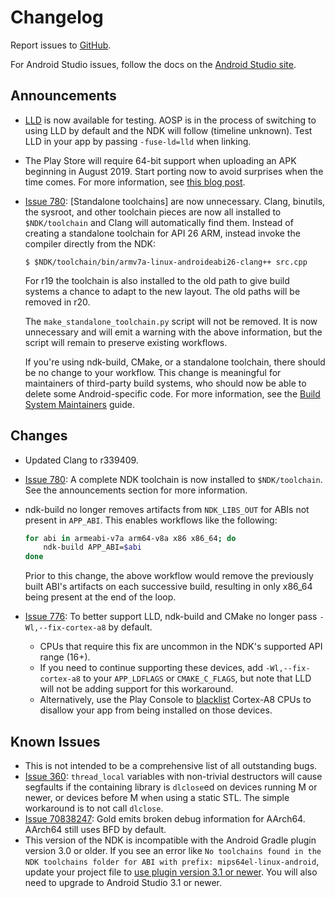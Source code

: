 Changelog
=========

Report issues to [GitHub].

For Android Studio issues, follow the docs on the [Android Studio site].

[GitHub]: https://github.com/android-ndk/ndk/issues
[Android Studio site]: http://tools.android.com/filing-bugs

Announcements
-------------

 * [LLD](https://lld.llvm.org/) is now available for testing. AOSP is in the
   process of switching to using LLD by default and the NDK will follow
   (timeline unknown). Test LLD in your app by passing `-fuse-ld=lld` when
   linking.

 * The Play Store will require 64-bit support when uploading an APK beginning in
   August 2019. Start porting now to avoid surprises when the time comes. For
   more information, see [this blog post](https://android-developers.googleblog.com/2017/12/improving-app-security-and-performance.html).

 * [Issue 780]: [Standalone toolchains] are now unnecessary. Clang, binutils,
   the sysroot, and other toolchain pieces are now all installed to
   `$NDK/toolchain` and Clang will automatically find them. Instead of creating
   a standalone toolchain for API 26 ARM, instead invoke the compiler directly
   from the NDK:

       $ $NDK/toolchain/bin/armv7a-linux-androideabi26-clang++ src.cpp

   For r19 the toolchain is also installed to the old path to give build systems
   a chance to adapt to the new layout. The old paths will be removed in r20.

   The `make_standalone_toolchain.py` script will not be removed. It is now
   unnecessary and will emit a warning with the above information, but the
   script will remain to preserve existing workflows.

   If you're using ndk-build, CMake, or a standalone toolchain, there should be
   no change to your workflow. This change is meaningful for maintainers of
   third-party build systems, who should now be able to delete some
   Android-specific code. For more information, see the [Build System
   Maintainers] guide.

[Build System Maintainers]: https://android.googlesource.com/platform/ndk/+/master/docs/BuildSystemMaintainers.md
[Issue 780]: https://github.com/android-ndk/ndk/issues/780

Changes
-------

 * Updated Clang to r339409.
 * [Issue 780]: A complete NDK toolchain is now installed to `$NDK/toolchain`.
   See the announcements section for more information.
 * ndk-build no longer removes artifacts from `NDK_LIBS_OUT` for ABIs not
   present in `APP_ABI`. This enables workflows like the following:

   ```bash
   for abi in armeabi-v7a arm64-v8a x86 x86_64; do
       ndk-build APP_ABI=$abi
   done
   ```

   Prior to this change, the above workflow would remove the previously built
   ABI's artifacts on each successive build, resulting in only x86_64 being
   present at the end of the loop.
 * [Issue 776]: To better support LLD, ndk-build and CMake no longer pass
   `-Wl,--fix-cortex-a8` by default.
     * CPUs that require this fix are uncommon in the NDK's supported API range
       (16+).
     * If you need to continue supporting these devices, add
       `-Wl,--fix-cortex-a8` to your `APP_LDFLAGS` or `CMAKE_C_FLAGS`, but note
       that LLD will not be adding support for this workaround.
     * Alternatively, use the Play Console to [blacklist] Cortex-A8 CPUs to
       disallow your app from being installed on those devices.

[Issue 776]: https://github.com/android-ndk/ndk/issues/776
[blacklist]: https://support.google.com/googleplay/android-developer/answer/7353455?hl=en

Known Issues
------------

 * This is not intended to be a comprehensive list of all outstanding bugs.
 * [Issue 360]: `thread_local` variables with non-trivial destructors will cause
   segfaults if the containing library is `dlclose`ed on devices running M or
   newer, or devices before M when using a static STL. The simple workaround is
   to not call `dlclose`.
 * [Issue 70838247]: Gold emits broken debug information for AArch64. AArch64
   still uses BFD by default.
 * This version of the NDK is incompatible with the Android Gradle plugin
   version 3.0 or older. If you see an error like
   `No toolchains found in the NDK toolchains folder for ABI with prefix: mips64el-linux-android`,
   update your project file to [use plugin version 3.1 or newer]. You will also
   need to upgrade to Android Studio 3.1 or newer.

[Issue 360]: https://github.com/android-ndk/ndk/issues/360
[Issue 70838247]: https://issuetracker.google.com/70838247
[use plugin version 3.1 or newer]: https://developer.android.com/studio/releases/gradle-plugin#updating-plugin
